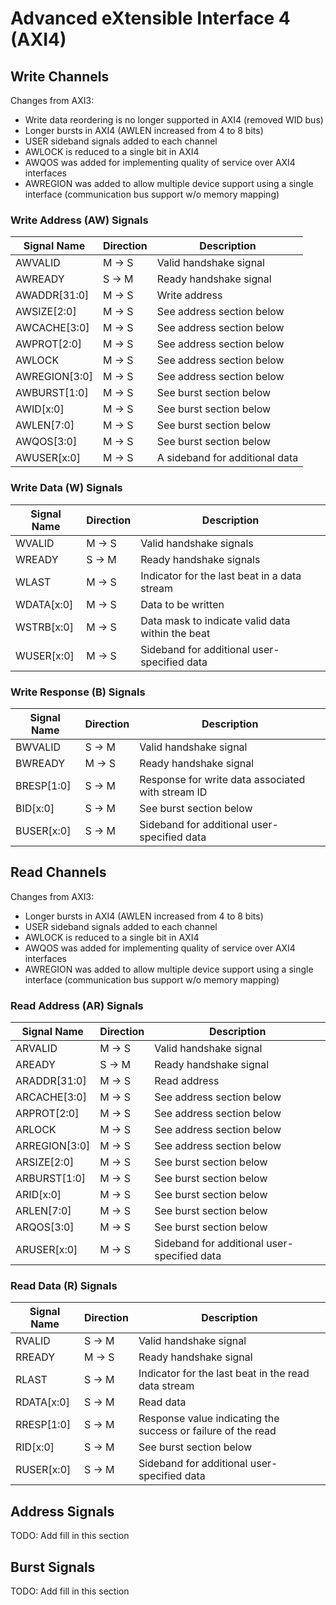 # Advanced eXtensible Interface 4 (AXI4)

## Write Channels

Changes from AXI3:

- Write data reordering is no longer supported in AXI4 (removed WID bus)
- Longer bursts in AXI4 (AWLEN increased from 4 to 8 bits)
- USER sideband signals added to each channel
- AWLOCK is reduced to a single bit in AXI4
- AWQOS was added for implementing quality of service over AXI4 interfaces
- AWREGION was added to allow multiple device support using a single interface (communication bus support w/o memory mapping)

### Write Address (AW) Signals

| Signal Name   | Direction | Description |
| ------------- | --------- | ----------- |
| AWVALID       | M -> S    | Valid handshake signal |
| AWREADY       | S -> M    | Ready handshake signal |
| AWADDR[31:0]  | M -> S    | Write address |
| AWSIZE[2:0]   | M -> S    | See address section below |
| AWCACHE[3:0]  | M -> S    | See address section below |
| AWPROT[2:0]   | M -> S    | See address section below |
| AWLOCK        | M -> S    | See address section below |
| AWREGION[3:0] | M -> S    | See address section below |
| AWBURST[1:0]  | M -> S    | See burst section below |
| AWID[x:0]     | M -> S    | See burst section below |
| AWLEN[7:0]    | M -> S    | See burst section below |
| AWQOS[3:0]    | M -> S    | See burst section below |
| AWUSER[x:0]   | M -> S    | A sideband for additional data |


### Write Data (W) Signals

| Signal Name | Direction | Description |
| ----------- | --------- | ----------- |
| WVALID      | M -> S    | Valid handshake signals |
| WREADY      | S -> M    | Ready handshake signals |
| WLAST       | M -> S    | Indicator for the last beat in a data stream |
| WDATA[x:0]  | M -> S    | Data to be written |
| WSTRB[x:0]  | M -> S    | Data mask to indicate valid data within the beat |
| WUSER[x:0]  | M -> S    | Sideband for additional user-specified data |


### Write Response (B) Signals

| Signal Name | Direction | Description |
| ----------- | --------- | ----------- |
| BWVALID     | S -> M    | Valid handshake signal |
| BWREADY     | M -> S    | Ready handshake signal |
| BRESP[1:0]  | S -> M    | Response for write data associated with stream ID |
| BID[x:0]    | S -> M    | See burst section below |
| BUSER[x:0]  | S -> M    | Sideband for additional user-specified data |


## Read Channels

Changes from AXI3:

- Longer bursts in AXI4 (AWLEN increased from 4 to 8 bits)
- USER sideband signals added to each channel
- AWLOCK is reduced to a single bit in AXI4
- AWQOS was added for implementing quality of service over AXI4 interfaces
- AWREGION was added to allow multiple device support using a single interface (communication bus support w/o memory mapping)

### Read Address (AR) Signals

| Signal Name   | Direction | Description |
| ------------- | --------- | ----------- |
| ARVALID       | M -> S    | Valid handshake signal |
| AREADY        | S -> M    | Ready handshake signal |
| ARADDR[31:0]  | M -> S    | Read address |
| ARCACHE[3:0]  | M -> S    | See address section below |
| ARPROT[2:0]   | M -> S    | See address section below |
| ARLOCK        | M -> S    | See address section below |
| ARREGION[3:0] | M -> S    | See address section below |
| ARSIZE[2:0]   | M -> S    | See burst section below |
| ARBURST[1:0]  | M -> S    | See burst section below |
| ARID[x:0]     | M -> S    | See burst section below |
| ARLEN[7:0]    | M -> S    | See burst section below |
| ARQOS[3:0]    | M -> S    | See burst section below |
| ARUSER[x:0]   | M -> S    | Sideband for additional user-specified data |


### Read Data (R) Signals

| Signal Name | Direction | Description |
| ----------- | --------- | ----------- |
| RVALID      | S -> M    | Valid handshake signal |
| RREADY      | M -> S    | Ready handshake signal |
| RLAST       | S -> M    | Indicator for the last beat in the read data stream |
| RDATA[x:0]  | S -> M    | Read data |
| RRESP[1:0]  | S -> M    | Response value indicating the success or failure of the read |
| RID[x:0]    | S -> M    | See burst section below |
| RUSER[x:0]  | S -> M    | Sideband for additional user-specified data |

## Address Signals

TODO: Add fill in this section

## Burst Signals

TODO: Add fill in this section
